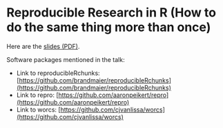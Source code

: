 Reproducible Research in R (How to do the same thing more than once)
======

Here are the [slides (PDF)](https://github.com/brandmaier/reproducibility_workshop/blob/main/Reproducible%20Research%20in%20R.pdf).

Software packages mentioned in the talk:

- Link to reproducibleRchunks: [https://github.com/brandmaier/reproducibleRchunks](https://github.com/brandmaier/reproducibleRchunks)
- Link to repro: [https://github.com/aaronpeikert/repro](https://github.com/aaronpeikert/repro)
- Link to worcs: [https://github.com/cjvanlissa/worcs](https://github.com/cjvanlissa/worcs)

  
